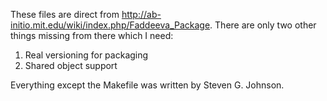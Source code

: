 These files are direct from
http://ab-initio.mit.edu/wiki/index.php/Faddeeva_Package. There are only two
other things missing from there which I need:

1. Real versioning for packaging
2. Shared object support

Everything except the Makefile was written by Steven G. Johnson.
